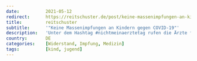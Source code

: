 ```yaml
---
date:          2021-05-12
redirect:      https://reitschuster.de/post/keine-massenimpfungen-an-kindern-gegen-covid-19/
title:         reitschuster
subtitle:      '"Keine Massenimpfungen an Kindern gegen COVID-19"'
description:   'Unter dem Hashtag #nichtmeinaerztetag rufen die Ärzte für individuelle Impfentscheidung dazu auf, Stellung gegen den jüngsten Beschluss des Deutschen Ärztetags zu beziehen. Dessen Forderung einer umfassenden COVID-19-Impfung von Kindern und Jugendlichen sei "erschreckend".'
country:       DE
categories:    [Widerstand, Impfung, Medizin]
tags:          [kind, jugend]
---
```

